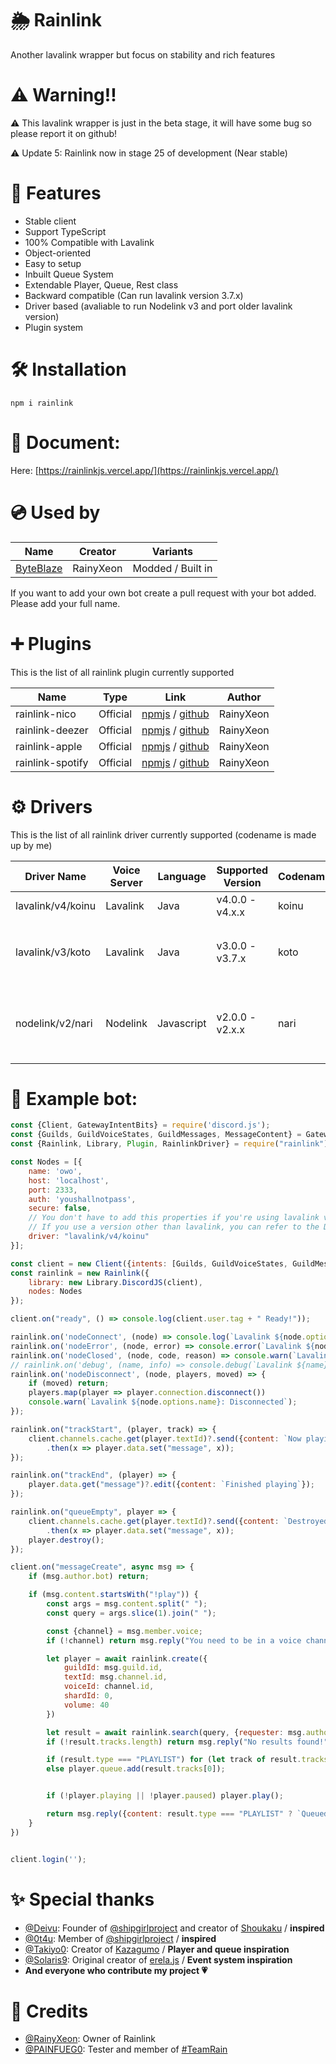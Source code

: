 # 🌦️ Rainlink

Another lavalink wrapper but focus on stability and rich features

# ⚠️ Warning!!

⚠️ This lavalink wrapper is just in the beta stage, it will have some bug so please report it on github!

⚠️ Update 5: Rainlink now in stage 25 of development (Near stable)

# 🌟 Features
 - Stable client
 - Support TypeScript
 - 100% Compatible with Lavalink
 - Object-oriented
 - Easy to setup
 - Inbuilt Queue System
 - Extendable Player, Queue, Rest class
 - Backward compatible (Can run lavalink version 3.7.x)
 - Driver based (avaliable to run Nodelink v3 and port older lavalink version)
 - Plugin system

# 🛠️ Installation

```
npm i rainlink
```

# 📘 Document:

Here: [https://rainlinkjs.vercel.app/](https://rainlinkjs.vercel.app/)

# 💿 Used by

| Name                                                 | Creator      | Variants          |
| ---------------------------------------------------- | ------------ | ----------------- |
| [ByteBlaze](https://github.com/RainyXeon/ByteBlaze)  | RainyXeon    | Modded / Built in |

If you want to add your own bot create a pull request with your bot added. Please add your full name.

# ➕ Plugins

This is the list of all rainlink plugin currently supported

| Name               | Type     | Link                                                                                                                          | Author    |
| ------------------ | -------- | ----------------------------------------------------------------------------------------------------------------------------- | --------- |
| rainlink-nico      | Official | [npmjs](https://www.npmjs.com/package/rainlink-nico) / [github](https://github.com/RainyProduction/rainlink-nico)             | RainyXeon |
| rainlink-deezer    | Official | [npmjs](https://www.npmjs.com/package/rainlink-deezer) / [github](https://github.com/RainyProduction/rainlink-deezer)         | RainyXeon | 
| rainlink-apple     | Official | [npmjs](https://www.npmjs.com/package/rainlink-apple) / [github](https://github.com/RainyProduction/rainlink-apple)           | RainyXeon | 
| rainlink-spotify   | Official | [npmjs](https://www.npmjs.com/package/rainlink-spotify) / [github](https://github.com/RainyProduction/rainlink-spotify)       | RainyXeon | 

# ⚙ Drivers

This is the list of all rainlink driver currently supported (codename is made up by me)

| Driver Name       | Voice Server | Language   | Supported Version | Codename | Notes                                       |
| ----------------- | ------------ | ---------- | ----------------- | -------- | ------------------------------------------- | 
| lavalink/v4/koinu | Lavalink     | Java       | v4.0.0 - v4.x.x   | koinu    |                                             |
| lavalink/v3/koto  | Lavalink     | Java       | v3.0.0 - v3.7.x   | koto     | `filter` lavalink below v3.4 not supported  |
| nodelink/v2/nari  | Nodelink     | Javascript | v2.0.0 - v2.x.x   | nari     | Some filter mode in nodelink not supported  |

# 💾 Example bot:

```js
const {Client, GatewayIntentBits} = require('discord.js');
const {Guilds, GuildVoiceStates, GuildMessages, MessageContent} = GatewayIntentBits;
const {Rainlink, Library, Plugin, RainlinkDriver} = require("rainlink");

const Nodes = [{
    name: 'owo',
    host: 'localhost',
    port: 2333,
    auth: 'youshallnotpass',
    secure: false,
    // You don't have to add this properties if you're using lavalink v4.
    // If you use a version other than lavalink, you can refer to the Drivers section above
    driver: "lavalink/v4/koinu"
}];

const client = new Client({intents: [Guilds, GuildVoiceStates, GuildMessages, MessageContent]});
const rainlink = new Rainlink({
    library: new Library.DiscordJS(client),
    nodes: Nodes
});

client.on("ready", () => console.log(client.user.tag + " Ready!"));

rainlink.on('nodeConnect', (node) => console.log(`Lavalink ${node.options.name}: Ready!`));
rainlink.on('nodeError', (node, error) => console.error(`Lavalink ${node.options.name}: Error Caught,`, error));
rainlink.on('nodeClosed', (node, code, reason) => console.warn(`Lavalink ${node.options.name}: Closed, Code ${code}, Reason ${reason || 'No reason'}`));
// rainlink.on('debug', (name, info) => console.debug(`Lavalink ${name}: Debug,`, info));
rainlink.on('nodeDisconnect', (node, players, moved) => {
    if (moved) return;
    players.map(player => player.connection.disconnect())
    console.warn(`Lavalink ${node.options.name}: Disconnected`);
});

rainlink.on("trackStart", (player, track) => {
    client.channels.cache.get(player.textId)?.send({content: `Now playing **${track.title}** by **${track.author}**`})
        .then(x => player.data.set("message", x));
});

rainlink.on("trackEnd", (player) => {
    player.data.get("message")?.edit({content: `Finished playing`});
});

rainlink.on("queueEmpty", player => {
    client.channels.cache.get(player.textId)?.send({content: `Destroyed player due to inactivity.`})
        .then(x => player.data.set("message", x));
    player.destroy();
});

client.on("messageCreate", async msg => {
    if (msg.author.bot) return;

    if (msg.content.startsWith("!play")) {
        const args = msg.content.split(" ");
        const query = args.slice(1).join(" ");

        const {channel} = msg.member.voice;
        if (!channel) return msg.reply("You need to be in a voice channel to use this command!");

        let player = await rainlink.create({
            guildId: msg.guild.id,
            textId: msg.channel.id,
            voiceId: channel.id,
            shardId: 0,
            volume: 40
        })

        let result = await rainlink.search(query, {requester: msg.author});
        if (!result.tracks.length) return msg.reply("No results found!");

        if (result.type === "PLAYLIST") for (let track of result.tracks) player.queue.add(track);
        else player.queue.add(result.tracks[0]);


        if (!player.playing || !player.paused) player.play();

        return msg.reply({content: result.type === "PLAYLIST" ? `Queued ${result.tracks.length} from ${result.playlistName}` : `Queued ${result.tracks[0].title}`});
    }
})


client.login('');
```

# ✨ Special thanks

- [@Deivu](https://github.com/Deivu): Founder of [@shipgirlproject](https://github.com/shipgirlproject) and creator of [Shoukaku](https://www.npmjs.com/package/shoukaku) / **inspired**
- [@0t4u](https://github.com/0t4u): Member of [@shipgirlproject](https://github.com/shipgirlproject) / **inspired**
- [@Takiyo0](https://github.com/Takiyo0): Creator of [Kazagumo](https://www.npmjs.com/package/kazagumo) / **Player and queue inspiration**
- [@Solaris9](https://github.com/Solaris9): Original creator of [erela.js](https://www.npmjs.com/package/erela.js) / **Event system inspiration**
- **And everyone who contribute my project 💗**

# 💫 Credits
- [@RainyXeon](https://github.com/RainyXeon): Owner of Rainlink
- [@PAINFUEG0](https://github.com/PAINFUEG0): Tester and member of [#TeamRain](https://comming.soon)
